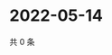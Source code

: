 # 2022-05-14

共 0 条

<!-- BEGIN WEIBO -->
<!-- 最后更新时间 Sat May 14 2022 09:41:52 GMT+0800 (China Standard Time) -->

<!-- END WEIBO -->
